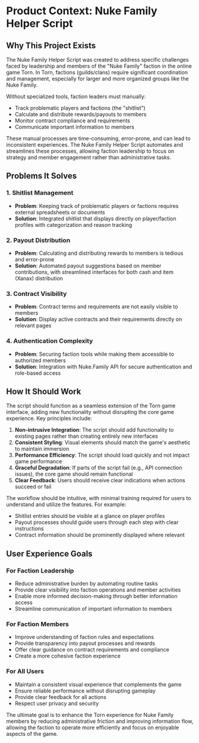 # Product Context: Nuke Family Helper Script

## Why This Project Exists

The Nuke Family Helper Script was created to address specific challenges faced by leadership and members of the "Nuke Family" faction in the online game Torn. In Torn, factions (guilds/clans) require significant coordination and management, especially for larger and more organized groups like the Nuke Family.

Without specialized tools, faction leaders must manually:

- Track problematic players and factions (the "shitlist")
- Calculate and distribute rewards/payouts to members
- Monitor contract compliance and requirements
- Communicate important information to members

These manual processes are time-consuming, error-prone, and can lead to inconsistent experiences. The Nuke Family Helper Script automates and streamlines these processes, allowing faction leadership to focus on strategy and member engagement rather than administrative tasks.

## Problems It Solves

### 1. Shitlist Management

- **Problem**: Keeping track of problematic players or factions requires external spreadsheets or documents
- **Solution**: Integrated shitlist that displays directly on player/faction profiles with categorization and reason tracking

### 2. Payout Distribution

- **Problem**: Calculating and distributing rewards to members is tedious and error-prone
- **Solution**: Automated payout suggestions based on member contributions, with streamlined interfaces for both cash and item (Xanax) distribution

### 3. Contract Visibility

- **Problem**: Contract terms and requirements are not easily visible to members
- **Solution**: Display active contracts and their requirements directly on relevant pages

### 4. Authentication Complexity

- **Problem**: Securing faction tools while making them accessible to authorized members
- **Solution**: Integration with Nuke.Family API for secure authentication and role-based access

## How It Should Work

The script should function as a seamless extension of the Torn game interface, adding new functionality without disrupting the core game experience. Key principles include:

1. **Non-intrusive Integration**: The script should add functionality to existing pages rather than creating entirely new interfaces
2. **Consistent Styling**: Visual elements should match the game's aesthetic to maintain immersion
3. **Performance Efficiency**: The script should load quickly and not impact game performance
4. **Graceful Degradation**: If parts of the script fail (e.g., API connection issues), the core game should remain functional
5. **Clear Feedback**: Users should receive clear indications when actions succeed or fail

The workflow should be intuitive, with minimal training required for users to understand and utilize the features. For example:

- Shitlist entries should be visible at a glance on player profiles
- Payout processes should guide users through each step with clear instructions
- Contract information should be prominently displayed where relevant

## User Experience Goals

### For Faction Leadership

- Reduce administrative burden by automating routine tasks
- Provide clear visibility into faction operations and member activities
- Enable more informed decision-making through better information access
- Streamline communication of important information to members

### For Faction Members

- Improve understanding of faction rules and expectations
- Provide transparency into payout processes and rewards
- Offer clear guidance on contract requirements and compliance
- Create a more cohesive faction experience

### For All Users

- Maintain a consistent visual experience that complements the game
- Ensure reliable performance without disrupting gameplay
- Provide clear feedback for all actions
- Respect user privacy and security

The ultimate goal is to enhance the Torn experience for Nuke Family members by reducing administrative friction and improving information flow, allowing the faction to operate more efficiently and focus on enjoyable aspects of the game.
